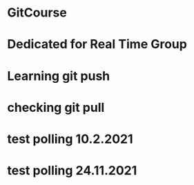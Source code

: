 # GitCourse
# Dedicated for Real Time Group
# Learning git push
# checking git pull
# test polling 10.2.2021
# test polling 24.11.2021    






       
